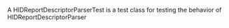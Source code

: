A HIDReportDescriptorParserTest is a test class for testing the behavior of HIDReportDescriptorParser